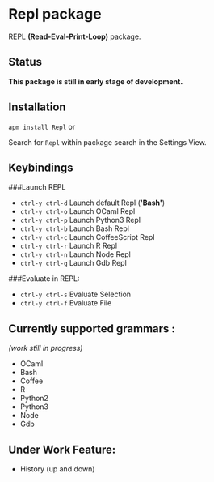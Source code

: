 # Repl package
REPL **(Read-Eval-Print-Loop)** package.
## Status
**This package is still in early stage of development.**
## Installation
``` apm install Repl ```
or

Search for ```Repl``` within package search in the Settings View.

## Keybindings
###Launch REPL
* ```ctrl-y ctrl-d``` Launch default Repl (**'Bash'**)
* ```ctrl-y ctrl-o``` Launch OCaml Repl
* ```ctrl-y ctrl-p``` Launch Python3 Repl
* ```ctrl-y ctrl-b``` Launch Bash Repl
* ```ctrl-y ctrl-c``` Launch CoffeeScript Repl
* ```ctrl-y ctrl-r``` Launch R Repl
* ```ctrl-y ctrl-n``` Launch Node Repl
* ```ctrl-y ctrl-g``` Launch Gdb Repl

###Evaluate in REPL:
* ```ctrl-y ctrl-s``` Evaluate Selection
* ```ctrl-y ctrl-f``` Evaluate File

## Currently supported grammars :
*(work still in progress)*
* OCaml
* Bash
* Coffee
* R
* Python2
* Python3
* Node
* Gdb

## Under Work Feature:
* History (up and down)
